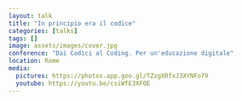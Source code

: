 ```yaml
---
layout: talk
title: "In principio era il codice"
categories: [talks]
tags: []
image: assets/images/cover.jpg
conference: "Dai Codici al Coding. Per un'educazione digitale"
location: Rome
media:
  pictures: https://photos.app.goo.gl/TZzgXRfxJ3XYNFo79
  youtube: https://youtu.be/csiWfE3XFOE
---
```

